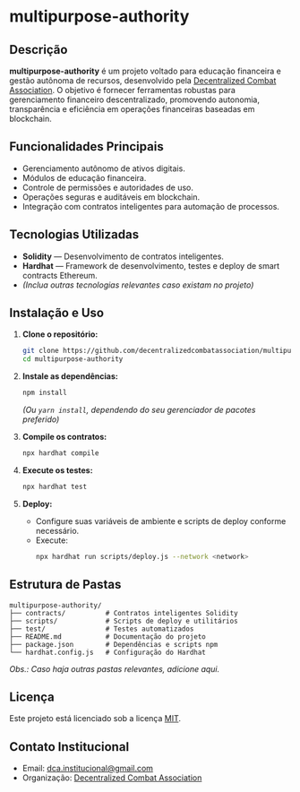 # multipurpose-authority

## Descrição

**multipurpose-authority** é um projeto voltado para educação financeira e gestão autônoma de recursos, desenvolvido pela [Decentralized Combat Association](https://github.com/decentralizedcombatassociation). O objetivo é fornecer ferramentas robustas para gerenciamento financeiro descentralizado, promovendo autonomia, transparência e eficiência em operações financeiras baseadas em blockchain.

## Funcionalidades Principais

- Gerenciamento autônomo de ativos digitais.
- Módulos de educação financeira.
- Controle de permissões e autoridades de uso.
- Operações seguras e auditáveis em blockchain.
- Integração com contratos inteligentes para automação de processos.

## Tecnologias Utilizadas

- **Solidity** — Desenvolvimento de contratos inteligentes.
- **Hardhat** — Framework de desenvolvimento, testes e deploy de smart contracts Ethereum.
- *(Inclua outras tecnologias relevantes caso existam no projeto)*

## Instalação e Uso

1. **Clone o repositório:**
   ```bash
   git clone https://github.com/decentralizedcombatassociation/multipurpose-authority.git
   cd multipurpose-authority
   ```

2. **Instale as dependências:**
   ```bash
   npm install
   ```
   *(Ou `yarn install`, dependendo do seu gerenciador de pacotes preferido)*

3. **Compile os contratos:**
   ```bash
   npx hardhat compile
   ```

4. **Execute os testes:**
   ```bash
   npx hardhat test
   ```

5. **Deploy:**
   - Configure suas variáveis de ambiente e scripts de deploy conforme necessário.
   - Execute:
     ```bash
     npx hardhat run scripts/deploy.js --network <network>
     ```

## Estrutura de Pastas

```
multipurpose-authority/
├── contracts/          # Contratos inteligentes Solidity
├── scripts/            # Scripts de deploy e utilitários
├── test/               # Testes automatizados
├── README.md           # Documentação do projeto
├── package.json        # Dependências e scripts npm
└── hardhat.config.js   # Configuração do Hardhat
```

*Obs.: Caso haja outras pastas relevantes, adicione aqui.*

## Licença

Este projeto está licenciado sob a licença [MIT](LICENSE).

## Contato Institucional

- Email: dca.institucional@gmail.com
- Organização: [Decentralized Combat Association](https://github.com/decentralizedcombatassociation)
